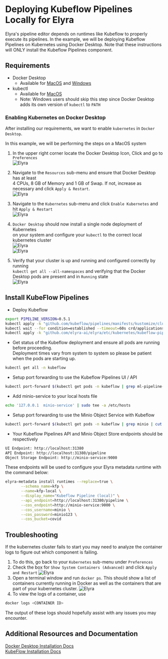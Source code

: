 <!--
{% comment %}
Copyright 2018-2021 Elyra Authors

Licensed under the Apache License, Version 2.0 (the "License");
you may not use this file except in compliance with the License.
You may obtain a copy of the License at

http://www.apache.org/licenses/LICENSE-2.0

Unless required by applicable law or agreed to in writing, software
distributed under the License is distributed on an "AS IS" BASIS,
WITHOUT WARRANTIES OR CONDITIONS OF ANY KIND, either express or implied.
See the License for the specific language governing permissions and
limitations under the License.
{% endcomment %}
-->

# Deploying Kubeflow Pipelines Locally for Elyra

Elyra's pipeline editor depends on runtimes like Kubeflow to properly execute its pipelines. In the example,
we will be deploying Kubeflow Pipelines on Kubernetes using Docker Desktop. Note that these instructions will
ONLY install the Kubeflow Pipelines component.

## Requirements

- Docker Desktop
  - Available for [MacOS](https://hub.docker.com/editions/community/docker-ce-desktop-mac) and
    [Windows](https://hub.docker.com/editions/community/docker-ce-desktop-windows)
- kubectl
  - Available for [MacOS](https://kubernetes.io/docs/tasks/tools/install-kubectl/#install-kubectl-on-macos)
  - Note: Windows users should skip this step since Docker Desktop adds its own version of `kubectl` to `PATH`

### Enabling Kubernetes on Docker Desktop

After installing our requirements, we want to enable `kubernetes` in `Docker Desktop`.

In this example, we will be performing the steps on a MacOS system

1. In the upper right corner locate the Docker Desktop Icon, Click and go to `Preferences`  
   ![Elyra](../images/docker-desktop-icon.png)

2. Navigate to the `Resources` sub-menu and ensure that Docker Desktop has at least  
   4 CPUs, 8 GB of Memory and 1 GB of Swap. If not, increase as necessary and click `Apply & Restart`.  
   ![Elyra](../images/docker-desktop-resources.png)

3. Navigate to the `Kubernetes` sub-menu and click `Enable Kubernetes` and hit `Apply & Restart`  
   ![Elyra](../images/docker-desktop-k8s-menu.png)

4. `Docker Desktop` should now install a single node deployment of Kubernetes  
    on your system and configure your `kubectl` to the correct local kubernetes cluster  
   ![Elyra](../images/docker-desktop-in-progress.png)  
   ![Elyra](../images/docker-desktop-complete.png)

5. Verify that your cluster is up and running and configured correctly by running  
   `kubectl get all --all-namespaces` and verifying that the Docker Desktop pods are present and in `Running` state  
   ![Elyra](../images/docker-desktop-kubectl.png)

## Install KubeFlow Pipelines

- Deploy Kubeflow

```bash
export PIPELINE_VERSION=0.5.1
kubectl apply -k "github.com/kubeflow/pipelines/manifests/kustomize/cluster-scoped-resources?ref=$PIPELINE_VERSION"
kubectl wait --for condition=established --timeout=60s crd/applications.app.k8s.io
kubectl apply -k "github.com/elyra-ai/elyra/etc/kubernetes/kubeflow-pipelines?ref=master"
```

- Get status of the Kubeflow deployment and ensure all pods are running before proceeding.  
  Deployment times vary from system to system so please be patient when the pods are starting up.

```bash
kubectl get all -n kubeflow
```

- Setup port forwarding to use the Kubeflow Pipelines UI / API

```bash
kubectl port-forward $(kubectl get pods -n kubeflow | grep ml-pipeline-ui | cut -d' ' -f1) 31380:3000 -n kubeflow &
```

- Add minio-service to your local hosts file

```bash
echo '127.0.0.1  minio-service' | sudo tee -a /etc/hosts
```

- Setup port forwarding to use the Minio Object Service with Kubeflow

```bash
kubectl port-forward $(kubectl get pods -n kubeflow | grep minio | cut -d' ' -f1) 9000:9000 -n kubeflow &
```

- Your Kubeflow Pipelines API and Minio Object Store endpoints should be respectively

```bash
UI Endpoint: http://localhost:31380
API Endpoint: http://localhost:31380/pipeline
Object Storage Endpoint: http://minio-service:9000
```

These endpoints will be used to configure your Elyra metadata runtime with the
command below:

```bash
elyra-metadata install runtimes --replace=true \
       --schema_name=kfp \
       --name=kfp-local \
       --display_name="Kubeflow Pipeline (local)" \
       --api_endpoint=http://localhost:31380/pipeline \
       --cos_endpoint=http://minio-service:9000 \
       --cos_username=minio \
       --cos_password=minio123 \
       --cos_bucket=covid
```

## Troubleshooting

If the kubernetes cluster fails to start you may need to analyze the container logs to figure out which
component is failing.

1. To do this, go back to your `Kubernetes` sub-menu under `Preferences`
2. Check the box for `Show System Containers (Advanced)` and click `Apply and Restart`
   ![Elyra](../images/docker-desktop-advanced-option.png)
3. Open a terminal window and run `docker ps`. This should show a list of containers currently running in
   Docker as well as the containers that are part of your kubernetes cluster.
   ![Elyra](../images/docker-desktop-ps.png)
4. To view the logs of a container, use

```bash
docker logs <CONTAINER ID>
```

The output of these logs should hopefully assist with any issues you may encounter.

## Additional Resources and Documentation

[Docker Desktop Installation Docs](https://docs.docker.com/get-started/)  
[KubeFlow Installation Docs](https://www.kubeflow.org/docs/started/installing-kubeflow/)
